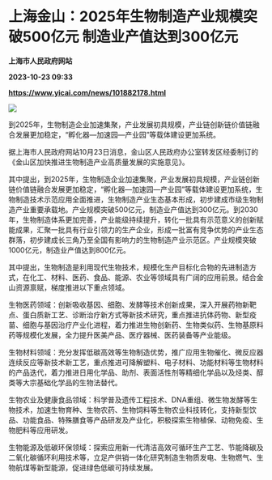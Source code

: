 # 上海金山：2025年生物制造产业规模突破500亿元 制造业产值达到300亿元
**上海市人民政府网站**

**2023-10-23 09:33**

**https://www.yicai.com/news/101882178.html**

![](https://imgcdn.yicai.com/uppics/slides/2023/10/a9b0be5984e0af75e62d7f50fb8a4600.jpg)

到2025年，生物制造企业加速集聚，产业发展初具规模，产业链创新链价值链融合发展更加稳定，“孵化器—加速园—产业园”等载体建设更加系统。

据上海市人民政府网站10月23日消息，金山区人民政府办公室转发区经委制订的《金山区加快推进生物制造产业高质量发展的实施意见》。

其中提出，到2025年，生物制造企业加速集聚，产业发展初具规模，产业链创新链价值链融合发展更加稳定，“孵化器—加速园—产业园”等载体建设更加系统，生物制造技术示范应用全面推进，生物制造产业生态基本形成，初步建成市级生物制造产业重要承载地。产业规模突破500亿元，制造业产值达到300亿元。到2030年，生物制造体系更加完善，产业能级持续提升，转化一批具有示范意义的创新赋能成果，汇聚一批具有行业引领力的生产企业，形成一批富有竞争优势的产业生态群落，初步建成长三角乃至全国有影响力的生物制造产业示范区。产业规模突破1000亿元，制造业产值达到800亿元。

其中提出，生物制造是利用现代生物技术，规模化生产目标化合物的先进制造方式，在化工、材料、医药、食品、能源、农业等领域具有广阔的应用前景。结合金山资源禀赋，梯度推进以下重点领域。

生物医药领域：创新吸收基因、细胞、发酵等技术创新成果，深入开展药物新靶点、蛋白质新工艺、诊断治疗新方式等新技术研究，重点推进抗体药物、新型疫苗、细胞与基因治疗产业化进程，着力推进生物创新药、生物类似药、生物基原料药等规模化发展，全力提升医美产品、医疗器械、医药装备等产业能级。

生物材料领域：充分发挥低碳高效等生物制造优势，推广应用生物催化、微反应器连续反应等新技术新工艺，重点推进可降解塑料、电子材料、功能材料等生物材料的产品迭代，着力推进日用化学品、助剂、表面活性剂等精细化学品以及烃类、醇类等大宗基础化学品的生物法替代。

生物农业及健康食品领域：科学普及遗传工程技术、DNA重组、微生物发酵等生物技术，加速生物育种、生物农药、生物饲料等生物农业科技转化，支持新型饮品、功能食品、特殊膳食等产品研发及产业化，积极探索生物植保、动物免疫、生物肥料等应用研发。

生物能源及低碳环保领域：探索应用新一代清洁高效可循环生产工艺、节能降碳及二氧化碳循环利用技术等，立足产供销一体化研究制造生物质发电、生物燃气、生物航煤等新型能源，促进绿色低碳可持续发展。